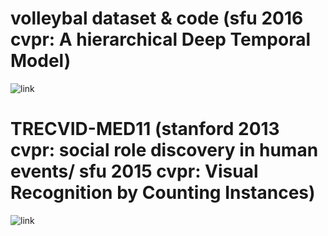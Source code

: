 # volleybal dataset & code (sfu 2016 cvpr: A hierarchical Deep Temporal Model)
![link](https://github.com/mostafa-saad/deep-activity-rec)
# TRECVID-MED11 (stanford 2013 cvpr: social role discovery in human events/ sfu 2015 cvpr: Visual Recognition by Counting Instances)
![link](https://www.nist.gov/multimodal-information-group/trecvid-multimedia-event-detection-2011-evaluation)
#


